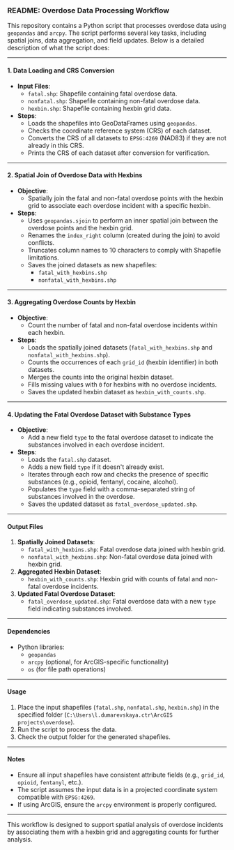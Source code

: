 ### README: Overdose Data Processing Workflow

This repository contains a Python script that processes overdose data using `geopandas` and `arcpy`. The script performs several key tasks, including spatial joins, data aggregation, and field updates. Below is a detailed description of what the script does:

---

#### **1. Data Loading and CRS Conversion**
- **Input Files**:
  - `fatal.shp`: Shapefile containing fatal overdose data.
  - `nonfatal.shp`: Shapefile containing non-fatal overdose data.
  - `hexbin.shp`: Shapefile containing hexbin grid data.
- **Steps**:
  - Loads the shapefiles into GeoDataFrames using `geopandas`.
  - Checks the coordinate reference system (CRS) of each dataset.
  - Converts the CRS of all datasets to `EPSG:4269` (NAD83) if they are not already in this CRS.
  - Prints the CRS of each dataset after conversion for verification.

---

#### **2. Spatial Join of Overdose Data with Hexbins**
- **Objective**:
  - Spatially join the fatal and non-fatal overdose points with the hexbin grid to associate each overdose incident with a specific hexbin.
- **Steps**:
  - Uses `geopandas.sjoin` to perform an inner spatial join between the overdose points and the hexbin grid.
  - Renames the `index_right` column (created during the join) to avoid conflicts.
  - Truncates column names to 10 characters to comply with Shapefile limitations.
  - Saves the joined datasets as new shapefiles:
    - `fatal_with_hexbins.shp`
    - `nonfatal_with_hexbins.shp`

---

#### **3. Aggregating Overdose Counts by Hexbin**
- **Objective**:
  - Count the number of fatal and non-fatal overdose incidents within each hexbin.
- **Steps**:
  - Loads the spatially joined datasets (`fatal_with_hexbins.shp` and `nonfatal_with_hexbins.shp`).
  - Counts the occurrences of each `grid_id` (hexbin identifier) in both datasets.
  - Merges the counts into the original hexbin dataset.
  - Fills missing values with `0` for hexbins with no overdose incidents.
  - Saves the updated hexbin dataset as `hexbin_with_counts.shp`.

---

#### **4. Updating the Fatal Overdose Dataset with Substance Types**
- **Objective**:
  - Add a new field `type` to the fatal overdose dataset to indicate the substances involved in each overdose incident.
- **Steps**:
  - Loads the `fatal.shp` dataset.
  - Adds a new field `type` if it doesn't already exist.
  - Iterates through each row and checks the presence of specific substances (e.g., opioid, fentanyl, cocaine, alcohol).
  - Populates the `type` field with a comma-separated string of substances involved in the overdose.
  - Saves the updated dataset as `fatal_overdose_updated.shp`.

---

#### **Output Files**
1. **Spatially Joined Datasets**:
   - `fatal_with_hexbins.shp`: Fatal overdose data joined with hexbin grid.
   - `nonfatal_with_hexbins.shp`: Non-fatal overdose data joined with hexbin grid.
2. **Aggregated Hexbin Dataset**:
   - `hexbin_with_counts.shp`: Hexbin grid with counts of fatal and non-fatal overdose incidents.
3. **Updated Fatal Overdose Dataset**:
   - `fatal_overdose_updated.shp`: Fatal overdose data with a new `type` field indicating substances involved.

---

#### **Dependencies**
- Python libraries:
  - `geopandas`
  - `arcpy` (optional, for ArcGIS-specific functionality)
  - `os` (for file path operations)

---

#### **Usage**
1. Place the input shapefiles (`fatal.shp`, `nonfatal.shp`, `hexbin.shp`) in the specified folder (`C:\Users\l.dumarevskaya.ctr\ArcGIS projects\overdose`).
2. Run the script to process the data.
3. Check the output folder for the generated shapefiles.

---

#### **Notes**
- Ensure all input shapefiles have consistent attribute fields (e.g., `grid_id`, `opioid`, `fentanyl`, etc.).
- The script assumes the input data is in a projected coordinate system compatible with `EPSG:4269`.
- If using ArcGIS, ensure the `arcpy` environment is properly configured.

---

This workflow is designed to support spatial analysis of overdose incidents by associating them with a hexbin grid and aggregating counts for further analysis.
